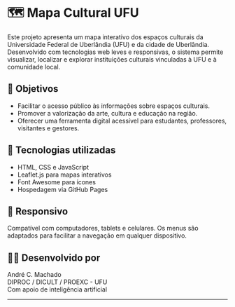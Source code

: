 # 🗺️ Mapa Cultural UFU

Este projeto apresenta um mapa interativo dos espaços culturais da Universidade Federal de Uberlândia (UFU) e da cidade de Uberlândia. Desenvolvido com tecnologias web leves e responsivas, o sistema permite visualizar, localizar e explorar instituições culturais vinculadas à UFU e à comunidade local.

## 🎯 Objetivos
- Facilitar o acesso público às informações sobre espaços culturais.
- Promover a valorização da arte, cultura e educação na região.
- Oferecer uma ferramenta digital acessível para estudantes, professores, visitantes e gestores.

## 🧰 Tecnologias utilizadas
- HTML, CSS e JavaScript
- Leaflet.js para mapas interativos
- Font Awesome para ícones
- Hospedagem via GitHub Pages

## 📱 Responsivo
Compatível com computadores, tablets e celulares. Os menus são adaptados para facilitar a navegação em qualquer dispositivo.

## 👨‍💻 Desenvolvido por
André C. Machado  
DIPROC / DICULT / PROEXC - UFU  
Com apoio de inteligência artificial

---

